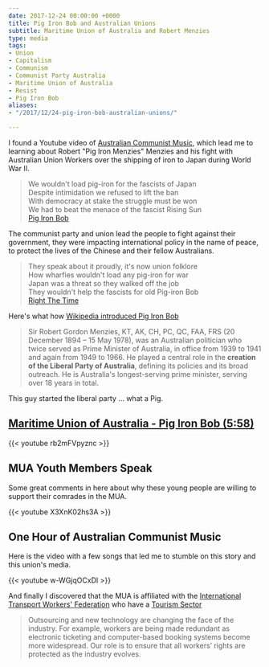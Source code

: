```yaml
---
date: 2017-12-24 00:00:00 +0000
title: Pig Iron Bob and Australian Unions
subtitle: Maritime Union of Australia and Robert Menzies
type: media
tags:
- Union
- Capitalism
- Communism
- Communist Party Australia
- Maritime Union of Australia
- Resist
- Pig Iron Bob
aliases:
- "/2017/12/24-pig-iron-bob-australian-unions/"

---
```

I found a Youtube video of [Australian Communist Music](https://www.youtube.com/watch?v=w-WGjqOCxDI), which lead me to learning about Robert "Pig Iron Menzies" Menzies and his fight with Australian Union Workers over the shipping of iron to Japan during World War II.

> We wouldn't load pig-iron for the fascists of Japan<br/>
> Despite intimidation we refused to lift the ban<br/>
> With democracy at stake the struggle must be won<br/>
> We had to beat the menace of the fascist Rising Sun<br/>
> [Pig Iron Bob](http://unionsong.com/u150.html)

The communist party and union lead the people to fight against their government, they were impacting international policy in the name of peace, to protect the lives of the Chinese and their fellow Australians.

> They speak about it proudly, it's now union folklore<br/>
> How wharfies wouldn't load any pig-iron for war<br/>
> Japan was a threat so they walked off the job<br/>
> They wouldn't help the fascists for old Pig-iron Bob<br/>
> [Right The Time](http://unionsong.com/u039.html)

Here's what how [Wikipedia introduced Pig Iron Bob](https://en.wikipedia.org/wiki/Robert_Menzies)

> Sir Robert Gordon Menzies, KT, AK, CH, PC, QC, FAA, FRS (20 December 1894 – 15 May 1978), was an Australian politician who twice served as Prime Minister of Australia, in office from 1939 to 1941 and again from 1949 to 1966. He played a central role in the **creation of the Liberal Party of Australia**, defining its policies and its broad outreach. He is Australia's longest-serving prime minister, serving over 18 years in total.

This guy started the liberal party ... what a Pig.

## [Maritime Union of Australia - Pig Iron Bob (5:58)](https://www.youtube.com/watch?v=rb2mFVpyznc)

{{< youtube rb2mFVpyznc >}}

## MUA Youth Members Speak

Some great comments in here about why these young people are willing to support their comrades in the MUA.

{{< youtube X3XnK02hs3A >}}

## One Hour of Australian Communist Music

Here is the video with a few songs that led me to stumble on this story and this union's media.

{{< youtube w-WGjqOCxDI >}}

And finally I discovered that the MUA is affiliated with the [International Transport Workers' Federation](http://www.itfglobal.org/) who have a [Tourism Sector](http://www.itfglobal.org/en/transport-sectors/tourism/about-us/what-we-do/)

> Outsourcing and new technology are changing the face of the industry. For example, workers are being made redundant as electronic ticketing and computer-based booking systems become more widespread. Our role is to ensure that all workers’ rights are protected as the industry evolves.
